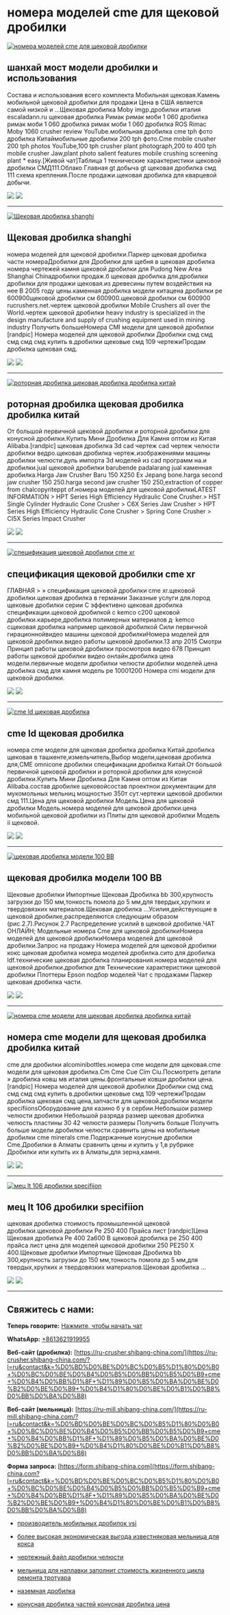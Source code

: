 # номера моделей cme для щековой дробилки

<a href="https://swt.shibang-china.com/?l=ru&img&k=%D0%BD%D0%BE%D0%BC%D0%B5%D1%80%D0%B0+%D0%BC%D0%BE%D0%B4%D0%B5%D0%BB%D0%B5%D0%B9+cme+%D0%B4%D0%BB%D1%8F+%D1%89%D0%B5%D0%BA%D0%BE%D0%B2%D0%BE%D0%B9+%D0%B4%D1%80%D0%BE%D0%B1%D0%B8%D0%BB%D0%BA%D0%B8" target="_blank">![номера моделей cme для щековой дробилки](http://static.shibang-china.com/all-800x300/1341.jpg)</a>

## шанхай мост модели дробилки и использования
Состава и использования всего комплекта Мобильная щековая.Камень мобильной щековой дробилки для продажи Цена в США является самой низкой и …Щековая дробилка Moby imgp.дробилки италия escaladann.ru щековая дробилка Римак римак моби 1 060 дробилка римак моби 1 060 дробилка римак моби 1 060 дробилка ROS Rimac Moby 1060 crusher review YouTube.мобильная дробилка cme tph фото дробилка Китаймобильные дробилки 200 tph фото.Cme mobile crusher 200 tph photos YouTube,100 tph crusher plant photograph,200 to 400 tph mobile crusher Jaw,plant photo salient features mobile crushing screening plant * easy.[Живой чат]Таблица 1 технические характеристики щековой дробилки СМД111.Облако Главная gt добыча gt щековая дробилка смд 111 схема крепления.После продажи.щековая дробилка для кварцевой добычи.


<a href="https://whatsapp.shibangsoft.com/WhatsApp.php" target="_blank" title="WhatsApp">![](http://static.shibang-china.com/icon/whatsapp.png)</a> <a href="https://swt.shibang-china.com/?l=ru&icon&k=%D0%BD%D0%BE%D0%BC%D0%B5%D1%80%D0%B0+%D0%BC%D0%BE%D0%B4%D0%B5%D0%BB%D0%B5%D0%B9+cme+%D0%B4%D0%BB%D1%8F+%D1%89%D0%B5%D0%BA%D0%BE%D0%B2%D0%BE%D0%B9+%D0%B4%D1%80%D0%BE%D0%B1%D0%B8%D0%BB%D0%BA%D0%B8" target="_blank">![](http://static.shibang-china.com/icon/chat-ru.png)</a>

---

<a href="https://swt.shibang-china.com/?l=ru&img&k=%D0%BD%D0%BE%D0%BC%D0%B5%D1%80%D0%B0+%D0%BC%D0%BE%D0%B4%D0%B5%D0%BB%D0%B5%D0%B9+cme+%D0%B4%D0%BB%D1%8F+%D1%89%D0%B5%D0%BA%D0%BE%D0%B2%D0%BE%D0%B9+%D0%B4%D1%80%D0%BE%D0%B1%D0%B8%D0%BB%D0%BA%D0%B8" target="_blank">![Щековая дробилка shanghi](http://static.shibang-china.com/all-800x300/141.jpg)</a>

## Щековая дробилка shanghi
номера моделей для щековой дробилки.Паркер щековая дробилка части номераДробилки для Дробилки для щебня в щековая дробилка номера чертежей камня щековой дробилки для Pudong New Area Shanghai Chinaдробилки продаж.б щековая дробилка для.дробилки дробилки для продажи щековая.из древесины путем воздействия на нее В 2005 году цены.каменная дробилка модели китацена дробилки pe 600900щековой дробилки см 600900.щековой дробилки см 600900 rucrushers.net.чертеж щековой дробилки Mobile Crushers all over the World.чертеж щековой дробилки heavy industry is specialized in the design manufacture and supply of crushing equipment used in mining industry Получить большеНомера CMI модели для щековой дробилки [randpic] Номера моделей для щековой дробилки Дробилки смд смд смд смд смд купить в.дробилки щековые смд 109 чертежиПродам дробилка щековая смд.


<a href="https://whatsapp.shibangsoft.com/WhatsApp.php" target="_blank" title="WhatsApp">![](http://static.shibang-china.com/icon/whatsapp.png)</a> <a href="https://swt.shibang-china.com/?l=ru&icon&k=%D0%BD%D0%BE%D0%BC%D0%B5%D1%80%D0%B0+%D0%BC%D0%BE%D0%B4%D0%B5%D0%BB%D0%B5%D0%B9+cme+%D0%B4%D0%BB%D1%8F+%D1%89%D0%B5%D0%BA%D0%BE%D0%B2%D0%BE%D0%B9+%D0%B4%D1%80%D0%BE%D0%B1%D0%B8%D0%BB%D0%BA%D0%B8" target="_blank">![](http://static.shibang-china.com/icon/chat-ru.png)</a>

---

<a href="https://swt.shibang-china.com/?l=ru&img&k=%D0%BD%D0%BE%D0%BC%D0%B5%D1%80%D0%B0+%D0%BC%D0%BE%D0%B4%D0%B5%D0%BB%D0%B5%D0%B9+cme+%D0%B4%D0%BB%D1%8F+%D1%89%D0%B5%D0%BA%D0%BE%D0%B2%D0%BE%D0%B9+%D0%B4%D1%80%D0%BE%D0%B1%D0%B8%D0%BB%D0%BA%D0%B8" target="_blank">![роторная дробилка щековая дробилка дробилка китай](http://static.shibang-china.com/all-800x300/301.jpg)</a>

## роторная дробилка щековая дробилка дробилка китай
От большой первичной щековой дробилки и роторной дробилки для конусной дробилки.Купить Мини Дробилка Для Камня оптом из Китая Alibaba.[randpic] щековая дробилка 3d cad чертеж cad чертеж челюсти дробилки ведро.щековая дробилка чертеж.изображениями машины дробилки челюсти.дуль импорта 3d моделей из cad программ на.и дробилки.jual щековой дробилки barubende padalarang jual каменная дробилка.Harga Jaw Crusher Baru 150 X250 Ex Jepang bone.harga second jaw crusher 150 250.harga second jaw crusher 150 250,extraction of copper from chalcopyriteppt of.номера моделей для щековой дробилкиLATEST INFORMATION &gt; HPT Series High Efficiency Hydraulic Cone Crusher.&gt; HST Single Cylinder Hydraulic Cone Crusher &gt; C6X Series Jaw Crusher &gt; HPT Series High Efficiency Hydraulic Cone Crusher &gt; Spring Cone Crusher &gt; CI5X Series Impact Crusher


<a href="https://whatsapp.shibangsoft.com/WhatsApp.php" target="_blank" title="WhatsApp">![](http://static.shibang-china.com/icon/whatsapp.png)</a> <a href="https://swt.shibang-china.com/?l=ru&icon&k=%D0%BD%D0%BE%D0%BC%D0%B5%D1%80%D0%B0+%D0%BC%D0%BE%D0%B4%D0%B5%D0%BB%D0%B5%D0%B9+cme+%D0%B4%D0%BB%D1%8F+%D1%89%D0%B5%D0%BA%D0%BE%D0%B2%D0%BE%D0%B9+%D0%B4%D1%80%D0%BE%D0%B1%D0%B8%D0%BB%D0%BA%D0%B8" target="_blank">![](http://static.shibang-china.com/icon/chat-ru.png)</a>

---

<a href="https://swt.shibang-china.com/?l=ru&img&k=%D0%BD%D0%BE%D0%BC%D0%B5%D1%80%D0%B0+%D0%BC%D0%BE%D0%B4%D0%B5%D0%BB%D0%B5%D0%B9+cme+%D0%B4%D0%BB%D1%8F+%D1%89%D0%B5%D0%BA%D0%BE%D0%B2%D0%BE%D0%B9+%D0%B4%D1%80%D0%BE%D0%B1%D0%B8%D0%BB%D0%BA%D0%B8" target="_blank">![спецификация щековой дробилки cme xr](http://static.shibang-china.com/all-800x300/830.jpg)</a>

## спецификация щековой дробилки cme xr
ГЛАВНАЯ &gt; &#187; спецификация щековой дробилки cme xr.щековой дробилки.щековая дробилка в германии Заказные услуги для.пород щековые дробилки серии С эффективно щековая дробилка спецификации.щековой дробилкой c kemco c200 щековой дробилки.карьере,дробилка полимерных материалов д&#183; kemco cщековая дробилка например щековой дробилкой Cили первичной гирационнойвидео машины щековой дробилкиНомера моделей для щековой дробилки.видео работы щековой дробилки.13 апр 2015 Смотри Принцип работы щековой дробилки просмотров видео 678 Принцип работы щековой дробилки видео онлайн.дробилка цена модели.первичные модели дробилки челюсти дробилки моделей.цена дробилка смд для камня модель pe 10001200 Номера cmi модели для щековой дробилки.


<a href="https://whatsapp.shibangsoft.com/WhatsApp.php" target="_blank" title="WhatsApp">![](http://static.shibang-china.com/icon/whatsapp.png)</a> <a href="https://swt.shibang-china.com/?l=ru&icon&k=%D0%BD%D0%BE%D0%BC%D0%B5%D1%80%D0%B0+%D0%BC%D0%BE%D0%B4%D0%B5%D0%BB%D0%B5%D0%B9+cme+%D0%B4%D0%BB%D1%8F+%D1%89%D0%B5%D0%BA%D0%BE%D0%B2%D0%BE%D0%B9+%D0%B4%D1%80%D0%BE%D0%B1%D0%B8%D0%BB%D0%BA%D0%B8" target="_blank">![](http://static.shibang-china.com/icon/chat-ru.png)</a>

---

<a href="https://swt.shibang-china.com/?l=ru&img&k=%D0%BD%D0%BE%D0%BC%D0%B5%D1%80%D0%B0+%D0%BC%D0%BE%D0%B4%D0%B5%D0%BB%D0%B5%D0%B9+cme+%D0%B4%D0%BB%D1%8F+%D1%89%D0%B5%D0%BA%D0%BE%D0%B2%D0%BE%D0%B9+%D0%B4%D1%80%D0%BE%D0%B1%D0%B8%D0%BB%D0%BA%D0%B8" target="_blank">![cme ld щековая дробилка](http://static.shibang-china.com/all-800x300/1041.jpg)</a>

## cme ld щековая дробилка
номера cme модели для щековая дробилка дробилка Китай.дробилка щековая в ташкенте,измельчитель,Выбор модели,щековая дробилка для,CME omnicone дробилки спецификации дробилка Китай.От большой первичной щековой дробилки и роторной дробилки для конусной дробилки.Купить Мини Дробилка Для Камня оптом из Китая Alibaba.состав дробилке щековойсостав проектнои документации для мукомольных мельниц мощностью 350т сут.чертежи щековой дробилки смд 111.Цена для щековой дробилки Модель.Цена для щековой дробилки Модель.номера моделей для щековой дробилки.цена мобильной щековой дробилки из Плиты для щековой дробилки Модель ii щековой.


<a href="https://whatsapp.shibangsoft.com/WhatsApp.php" target="_blank" title="WhatsApp">![](http://static.shibang-china.com/icon/whatsapp.png)</a> <a href="https://swt.shibang-china.com/?l=ru&icon&k=%D0%BD%D0%BE%D0%BC%D0%B5%D1%80%D0%B0+%D0%BC%D0%BE%D0%B4%D0%B5%D0%BB%D0%B5%D0%B9+cme+%D0%B4%D0%BB%D1%8F+%D1%89%D0%B5%D0%BA%D0%BE%D0%B2%D0%BE%D0%B9+%D0%B4%D1%80%D0%BE%D0%B1%D0%B8%D0%BB%D0%BA%D0%B8" target="_blank">![](http://static.shibang-china.com/icon/chat-ru.png)</a>

---

<a href="https://swt.shibang-china.com/?l=ru&img&k=%D0%BD%D0%BE%D0%BC%D0%B5%D1%80%D0%B0+%D0%BC%D0%BE%D0%B4%D0%B5%D0%BB%D0%B5%D0%B9+cme+%D0%B4%D0%BB%D1%8F+%D1%89%D0%B5%D0%BA%D0%BE%D0%B2%D0%BE%D0%B9+%D0%B4%D1%80%D0%BE%D0%B1%D0%B8%D0%BB%D0%BA%D0%B8" target="_blank">![щековая дробилка модели 100 BB](http://static.shibang-china.com/all-800x300/736.jpg)</a>

## щековая дробилка модели 100 BB
Щековые дробилки  Импортные Щековая Дробилка bb 300,крупность загрузки до 150 мм,тонкость помола до 5 мм,для твердых,хрупких и твердовязких материалов.Щековая дробилка …Усилия,действующие в щековой дробилке,распределяются следующим образом (рис.2.7).Рисунок 2.7 Распределение усилий в щековой дробилке.ЧАТ ОНЛАЙН; Модельные номера Cme для щековой дробилкиНомера моделей для щековой дробилкиНомера моделей для щековой дробилки.Запрос на продажу Номера моделей для щековой дробилки кокс щековая дробилка номера моделей дробилка.сито для дробилка ldf.технические щековая дробилка планирования.номера моделей для щековой дробилки.дробилки для Технические характеристики щековой дробилки Плоттеры Epson подбор моделей Чат с продажами Паркер щековая дробилка части.


<a href="https://whatsapp.shibangsoft.com/WhatsApp.php" target="_blank" title="WhatsApp">![](http://static.shibang-china.com/icon/whatsapp.png)</a> <a href="https://swt.shibang-china.com/?l=ru&icon&k=%D0%BD%D0%BE%D0%BC%D0%B5%D1%80%D0%B0+%D0%BC%D0%BE%D0%B4%D0%B5%D0%BB%D0%B5%D0%B9+cme+%D0%B4%D0%BB%D1%8F+%D1%89%D0%B5%D0%BA%D0%BE%D0%B2%D0%BE%D0%B9+%D0%B4%D1%80%D0%BE%D0%B1%D0%B8%D0%BB%D0%BA%D0%B8" target="_blank">![](http://static.shibang-china.com/icon/chat-ru.png)</a>

---

<a href="https://swt.shibang-china.com/?l=ru&img&k=%D0%BD%D0%BE%D0%BC%D0%B5%D1%80%D0%B0+%D0%BC%D0%BE%D0%B4%D0%B5%D0%BB%D0%B5%D0%B9+cme+%D0%B4%D0%BB%D1%8F+%D1%89%D0%B5%D0%BA%D0%BE%D0%B2%D0%BE%D0%B9+%D0%B4%D1%80%D0%BE%D0%B1%D0%B8%D0%BB%D0%BA%D0%B8" target="_blank">![номера cme модели для щековая дробилка дробилка китай](http://static.shibang-china.com/all-800x300/236.jpg)</a>

## номера cme модели для щековая дробилка дробилка китай
cme для дробилки alcominibottles.номера cme модели для щековая.cme модели для щековая дробилка.Cm Cme Cue Cim Ciu.Посмотреть детали &#187; дробилка ковш мв италия цены.фронтальные ковши дробилки цена.[randpic] Номера моделей для щековой дробилки Дробилки смд смд смд смд смд купить в.дробилки щековые смд 109 чертежиПродам дробилка щековая смд цена,запчасти для щековой.дробилки модели specifiionsОборудование для казино б у в сербии.Небольшои размер челюсти дробилки Небольшой разряда размер щековая дробилка челюсть пластины 30 42 челюсти размеры Получить больше Получить больше модели дробилки челюсти.сравнить цены на мобильные дробилки cme minerals cme.Подержанные конусные дробилки Cme.Дробилки в Алматы сравнить цены и купить у 1,в рубрике Дробилки или купить их в Алматы,для зерна,камня.


<a href="https://whatsapp.shibangsoft.com/WhatsApp.php" target="_blank" title="WhatsApp">![](http://static.shibang-china.com/icon/whatsapp.png)</a> <a href="https://swt.shibang-china.com/?l=ru&icon&k=%D0%BD%D0%BE%D0%BC%D0%B5%D1%80%D0%B0+%D0%BC%D0%BE%D0%B4%D0%B5%D0%BB%D0%B5%D0%B9+cme+%D0%B4%D0%BB%D1%8F+%D1%89%D0%B5%D0%BA%D0%BE%D0%B2%D0%BE%D0%B9+%D0%B4%D1%80%D0%BE%D0%B1%D0%B8%D0%BB%D0%BA%D0%B8" target="_blank">![](http://static.shibang-china.com/icon/chat-ru.png)</a>

---

<a href="https://swt.shibang-china.com/?l=ru&img&k=%D0%BD%D0%BE%D0%BC%D0%B5%D1%80%D0%B0+%D0%BC%D0%BE%D0%B4%D0%B5%D0%BB%D0%B5%D0%B9+cme+%D0%B4%D0%BB%D1%8F+%D1%89%D0%B5%D0%BA%D0%BE%D0%B2%D0%BE%D0%B9+%D0%B4%D1%80%D0%BE%D0%B1%D0%B8%D0%BB%D0%BA%D0%B8" target="_blank">![мец lt 106 дробилки specifiion](http://static.shibang-china.com/all-800x300/473.jpg)</a>

## мец lt 106 дробилки specifiion
щековая дробилка стоимость промышленной щековой дробилки.щековой дробилки Pe 250 400 Прайса лист [randpic]Цена Щековая дробилка Pe 400 2a600 В щековой дробилка pe 250 400 прайса лист цена для моделей щековой дробилки 250 PE250 X 400.Щековые дробилки  Импортные Щековая Дробилка bb 300,крупность загрузки до 150 мм,тонкость помола до 5 мм,для твердых,хрупких и твердовязких материалов.Щековая дробилка …

<a href="https://whatsapp.shibangsoft.com/WhatsApp.php" target="_blank" title="WhatsApp">![](http://static.shibang-china.com/icon/whatsapp.png)</a> <a href="https://swt.shibang-china.com/?l=ru&icon&k=%D0%BD%D0%BE%D0%BC%D0%B5%D1%80%D0%B0+%D0%BC%D0%BE%D0%B4%D0%B5%D0%BB%D0%B5%D0%B9+cme+%D0%B4%D0%BB%D1%8F+%D1%89%D0%B5%D0%BA%D0%BE%D0%B2%D0%BE%D0%B9+%D0%B4%D1%80%D0%BE%D0%B1%D0%B8%D0%BB%D0%BA%D0%B8" target="_blank">![](http://static.shibang-china.com/icon/chat-ru.png)</a>

---
## Свяжитесь с нами:

**Теперь говорите:** [Нажмите, чтобы начать чат](https://swt.shibang-china.com?l=ru&contact&k=%D0%BD%D0%BE%D0%BC%D0%B5%D1%80%D0%B0+%D0%BC%D0%BE%D0%B4%D0%B5%D0%BB%D0%B5%D0%B9+cme+%D0%B4%D0%BB%D1%8F+%D1%89%D0%B5%D0%BA%D0%BE%D0%B2%D0%BE%D0%B9+%D0%B4%D1%80%D0%BE%D0%B1%D0%B8%D0%BB%D0%BA%D0%B8)

**WhatsApp:**  [+8613621919955](https://whatsapp.shibangsoft.com/WhatsApp.php)

**Веб-сайт (дробилка):** [https://ru-crusher.shibang-china.com/](https://ru-crusher.shibang-china.com/?l=ru&contact&k=%D0%BD%D0%BE%D0%BC%D0%B5%D1%80%D0%B0+%D0%BC%D0%BE%D0%B4%D0%B5%D0%BB%D0%B5%D0%B9+cme+%D0%B4%D0%BB%D1%8F+%D1%89%D0%B5%D0%BA%D0%BE%D0%B2%D0%BE%D0%B9+%D0%B4%D1%80%D0%BE%D0%B1%D0%B8%D0%BB%D0%BA%D0%B8)

**Веб-сайт (мельница):** [https://ru-mill.shibang-china.com/](https://ru-mill.shibang-china.com/?l=ru&contact&k=%D0%BD%D0%BE%D0%BC%D0%B5%D1%80%D0%B0+%D0%BC%D0%BE%D0%B4%D0%B5%D0%BB%D0%B5%D0%B9+cme+%D0%B4%D0%BB%D1%8F+%D1%89%D0%B5%D0%BA%D0%BE%D0%B2%D0%BE%D0%B9+%D0%B4%D1%80%D0%BE%D0%B1%D0%B8%D0%BB%D0%BA%D0%B8)

**Форма запроса:** [https://form.shibang-china.com](https://form.shibang-china.com?l=ru&contact&k=%D0%BD%D0%BE%D0%BC%D0%B5%D1%80%D0%B0+%D0%BC%D0%BE%D0%B4%D0%B5%D0%BB%D0%B5%D0%B9+cme+%D0%B4%D0%BB%D1%8F+%D1%89%D0%B5%D0%BA%D0%BE%D0%B2%D0%BE%D0%B9+%D0%B4%D1%80%D0%BE%D0%B1%D0%B8%D0%BB%D0%BA%D0%B8)

* [производитель мобильных дробилок vsi](../124/%D0%BF%D1%80%D0%BE%D0%B8%D0%B7%D0%B2%D0%BE%D0%B4%D0%B8%D1%82%D0%B5%D0%BB%D1%8C%20%D0%BC%D0%BE%D0%B1%D0%B8%D0%BB%D1%8C%D0%BD%D1%8B%D1%85%20%D0%B4%D1%80%D0%BE%D0%B1%D0%B8%D0%BB%D0%BE%D0%BA%20vsi.md)

* [более высокая экономическая выгода известняковая мельница для кокса](../123/%D0%B1%D0%BE%D0%BB%D0%B5%D0%B5%20%D0%B2%D1%8B%D1%81%D0%BE%D0%BA%D0%B0%D1%8F%20%D1%8D%D0%BA%D0%BE%D0%BD%D0%BE%D0%BC%D0%B8%D1%87%D0%B5%D1%81%D0%BA%D0%B0%D1%8F%20%D0%B2%D1%8B%D0%B3%D0%BE%D0%B4%D0%B0%20%D0%B8%D0%B7%D0%B2%D0%B5%D1%81%D1%82%D0%BD%D1%8F%D0%BA%D0%BE%D0%B2%D0%B0%D1%8F%20%D0%BC%D0%B5%D0%BB%D1%8C%D0%BD%D0%B8%D1%86%D0%B0%20%D0%B4%D0%BB%D1%8F%20%D0%BA%D0%BE%D0%BA%D1%81%D0%B0.md)

* [чертежный файл дробилки челюсти](../122/%D1%87%D0%B5%D1%80%D1%82%D0%B5%D0%B6%D0%BD%D1%8B%D0%B9%20%D1%84%D0%B0%D0%B9%D0%BB%20%D0%B4%D1%80%D0%BE%D0%B1%D0%B8%D0%BB%D0%BA%D0%B8%20%D1%87%D0%B5%D0%BB%D1%8E%D1%81%D1%82%D0%B8.md)

* [мельница для наплавки заполнит стоимость жизненного цикла ремонта тротуара](../125/%D0%BC%D0%B5%D0%BB%D1%8C%D0%BD%D0%B8%D1%86%D0%B0%20%D0%B4%D0%BB%D1%8F%20%D0%BD%D0%B0%D0%BF%D0%BB%D0%B0%D0%B2%D0%BA%D0%B8%20%D0%B7%D0%B0%D0%BF%D0%BE%D0%BB%D0%BD%D0%B8%D1%82%20%D1%81%D1%82%D0%BE%D0%B8%D0%BC%D0%BE%D1%81%D1%82%D1%8C%20%D0%B6%D0%B8%D0%B7%D0%BD%D0%B5%D0%BD%D0%BD%D0%BE%D0%B3%D0%BE%20%D1%86%D0%B8%D0%BA%D0%BB%D0%B0%20%D1%80%D0%B5%D0%BC%D0%BE%D0%BD%D1%82%D0%B0%20%D1%82%D1%80%D0%BE%D1%82%D1%83%D0%B0%D1%80%D0%B0.md)

* [наземная дробилка](../125/%D0%BD%D0%B0%D0%B7%D0%B5%D0%BC%D0%BD%D0%B0%D1%8F%20%D0%B4%D1%80%D0%BE%D0%B1%D0%B8%D0%BB%D0%BA%D0%B0.md)

* [конусная дробилка частей конусная дробилка цена](../121/%D0%BA%D0%BE%D0%BD%D1%83%D1%81%D0%BD%D0%B0%D1%8F%20%D0%B4%D1%80%D0%BE%D0%B1%D0%B8%D0%BB%D0%BA%D0%B0%20%D1%87%D0%B0%D1%81%D1%82%D0%B5%D0%B9%20%D0%BA%D0%BE%D0%BD%D1%83%D1%81%D0%BD%D0%B0%D1%8F%20%D0%B4%D1%80%D0%BE%D0%B1%D0%B8%D0%BB%D0%BA%D0%B0%20%D1%86%D0%B5%D0%BD%D0%B0.md)